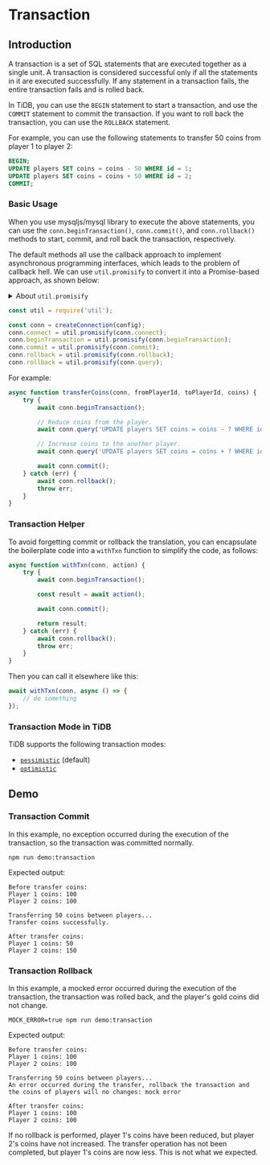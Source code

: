 # Transaction

## Introduction

A transaction is a set of SQL statements that are executed together as a single unit. A transaction is considered successful only if all the statements in it are executed successfully. If any statement in a transaction fails, the entire transaction fails and is rolled back.

In TiDB, you can use the `BEGIN` statement to start a transaction, and use the `COMMIT` statement to commit the transaction. If you want to roll back the transaction, you can use the `ROLLBACK` statement.

For example, you can use the following statements to transfer 50 coins from player 1 to player 2:

```sql
BEGIN;
UPDATE players SET coins = coins - 50 WHERE id = 1;
UPDATE players SET coins = coins + 50 WHERE id = 2;
COMMIT;
```

### Basic Usage

When you use mysqljs/mysql library to execute the above statements, you can use the `conn.beginTransaction()`, `conn.commit()`, and `conn.rollback()` methods to start, commit, and roll back the transaction, respectively.

The default methods all use the callback approach to implement asynchronous programming interfaces, which leads to the problem of callback hell. We can use `util.promisify` to convert it into a Promise-based approach, as shown below:

<details>

<summary>About <code>util.promisify</code></summary>

</details>

```javascript
const util = require('util');

const conn = createConnection(config);
conn.connect = util.promisify(conn.connect);
conn.beginTransaction = util.promisify(conn.beginTransaction);
conn.commit = util.promisify(conn.commit);
conn.rollback = util.promisify(conn.rollback);
conn.rollback = util.promisify(conn.query);
```

For example:

```javascript
async function transferCoins(conn, fromPlayerId, toPlayerId, coins) {
    try {
        await conn.beginTransaction();

        // Reduce coins from the player.
        await conn.query('UPDATE players SET coins = coins - ? WHERE id = ?;', [coins, fromPlayerId]);

        // Increase coins to the another player.
        await conn.query('UPDATE players SET coins = coins + ? WHERE id = ?;', [coins, toPlayerId]);

        await conn.commit();
    } catch (err) {
        await conn.rollback();
        throw err;
    }
}
```


### Transaction Helper

To avoid forgetting commit or rollback the translation, you can encapsulate the boilerplate code into a `withTxn` function to simplify the code, as follows:

```javascript
async function withTxn(conn, action) {
    try {
        await conn.beginTransaction();

        const result = await action();

        await conn.commit();

        return result;
    } catch (err) {
        await conn.rollback();
        throw err;
    }
}
```

Then you can call it elsewhere like this:

```javascript
await withTxn(conn, async () => {
    // do something
});
```

### Transaction Mode in TiDB

TiDB supports the following transaction modes:

- [`pessimistic`](../transaction-pessimistic/README.md) (default)
- [`optimistic`](../transaction-optimistic/README.md)

## Demo

### Transaction Commit

In this example, no exception occurred during the execution of the transaction, so the transaction was committed normally.

```shell
npm run demo:transaction
```

Expected output:

```
Before transfer coins:
Player 1 coins: 100
Player 2 coins: 100

Transferring 50 coins between players...
Transfer coins successfully.

After transfer coins:
Player 1 coins: 50
Player 2 coins: 150
```

### Transaction Rollback

In this example, a mocked error occurred during the execution of the transaction, the transaction was rolled back, and the player's gold coins did not change.

```shell
MOCK_ERROR=true npm run demo:transaction
```

Expected output:

```
Before transfer coins:
Player 1 coins: 100
Player 2 coins: 100

Transferring 50 coins between players...
An error occurred during the transfer, rollback the transaction and the coins of players will no changes: mock error

After transfer coins:
Player 1 coins: 100
Player 2 coins: 100
```

If no rollback is performed, player 1's coins have been reduced, but player 2's coins have not increased. The transfer operation has not been completed, but player 1's coins are now less. This is not what we expected.